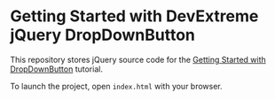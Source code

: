 # Getting Started with DevExtreme jQuery DropDownButton

This repository stores jQuery source code for the [Getting Started with DropDownButton](https://js.devexpress.com/Documentation/Guide/UI_Components/DropDownButton/Getting_Started_with_DropDownButton/) tutorial.

To launch the project, open `index.html` with your browser.